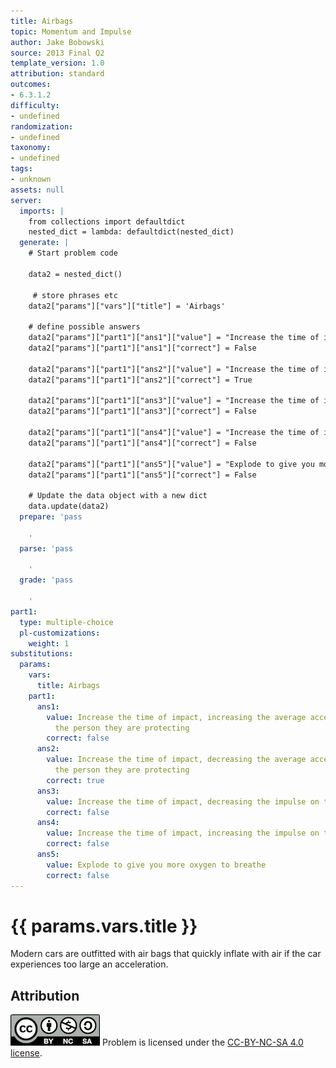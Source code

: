 ```yaml
---
title: Airbags
topic: Momentum and Impulse
author: Jake Bobowski
source: 2013 Final Q2
template_version: 1.0
attribution: standard
outcomes:
- 6.3.1.2
difficulty:
- undefined
randomization:
- undefined
taxonomy:
- undefined
tags:
- unknown
assets: null
server:
  imports: |
    from collections import defaultdict
    nested_dict = lambda: defaultdict(nested_dict)
  generate: |
    # Start problem code

    data2 = nested_dict()

     # store phrases etc
    data2["params"]["vars"]["title"] = 'Airbags'

    # define possible answers
    data2["params"]["part1"]["ans1"]["value"] = "Increase the time of impact, increasing the average acceleration of the person they are protecting"
    data2["params"]["part1"]["ans1"]["correct"] = False

    data2["params"]["part1"]["ans2"]["value"] = "Increase the time of impact, decreasing the average acceleration of the person they are protecting"
    data2["params"]["part1"]["ans2"]["correct"] = True

    data2["params"]["part1"]["ans3"]["value"] = "Increase the time of impact, decreasing the impulse on the person"
    data2["params"]["part1"]["ans3"]["correct"] = False

    data2["params"]["part1"]["ans4"]["value"] = "Increase the time of impact, increasing the impulse on the person"
    data2["params"]["part1"]["ans4"]["correct"] = False

    data2["params"]["part1"]["ans5"]["value"] = "Explode to give you more oxygen to breathe"
    data2["params"]["part1"]["ans5"]["correct"] = False

    # Update the data object with a new dict
    data.update(data2)
  prepare: 'pass

    '
  parse: 'pass

    '
  grade: 'pass

    '
part1:
  type: multiple-choice
  pl-customizations:
    weight: 1
substitutions:
  params:
    vars:
      title: Airbags
    part1:
      ans1:
        value: Increase the time of impact, increasing the average acceleration of
          the person they are protecting
        correct: false
      ans2:
        value: Increase the time of impact, decreasing the average acceleration of
          the person they are protecting
        correct: true
      ans3:
        value: Increase the time of impact, decreasing the impulse on the person
        correct: false
      ans4:
        value: Increase the time of impact, increasing the impulse on the person
        correct: false
      ans5:
        value: Explode to give you more oxygen to breathe
        correct: false
---
```

# {{ params.vars.title }}
Modern cars are outfitted with air bags that quickly inflate with air if the car experiences too large an acceleration.

## Attribution

![The Creative Commons 4.0 license requiring attribution-BY, non-commercial-NC, and share-alike-SA license.](https://raw.githubusercontent.com/firasm/bits/master/by-nc-sa.png) Problem is licensed under the [CC-BY-NC-SA 4.0 license](https://creativecommons.org/licenses/by-nc-sa/4.0/).